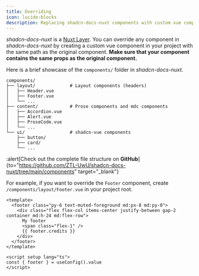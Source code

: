 ```yaml
---
title: Overriding
icon: lucide:blocks
description: Replacing shadcn-docs-nuxt components with custom vue components.
---
```


_shadcn-docs-nuxt_ is a [Nuxt Layer](https://nuxt.com/docs/getting-started/layers). You can override any component in _shadcn-docs-nuxt_ by creating a custom vue component in your project with the same path as the original component. **Make sure that your component contains the same props as the original component.**

Here is a brief showcase of the `components/` folder in _shadcn-docs-nuxt_.

```plaintext
components/
├── layout/             # Layout components (headers)
│   ├── Header.vue
│   ├── Footer.vue
│   └── ...
├── content/            # Prose components and mdc components
│   ├── Accordion.vue
│   ├── Alert.vue
│   ├── ProseCode.vue
│   └── ...
└── ui/                 # shadcn-vue components
    ├── button/
    ├── card/
    └── ...
```

:alert[Check out the complete file structure on **GitHub**]{to="https://github.com/ZTL-UwU/shadcn-docs-nuxt/tree/main/components" target="_blank"}

For example, if you want to override the `Footer` component, create `/components/layout/Footer.vue` in your project root.

```vue [/components/layout/Footer.vue]
<template>
  <footer class="py-6 text-muted-foreground md:px-8 md:py-0">
    <div class="flex flex-col items-center justify-between gap-2 container md:h-24 md:flex-row">
      My footer
      <span class="flex-1" />
      {{ footer.credits }}
    </div>
  </footer>
</template>

<script setup lang="ts">
const { footer } = useConfig().value
</script>
```
